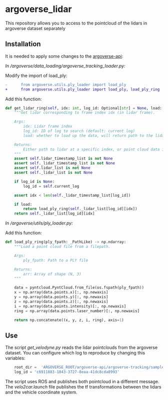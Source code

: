 # argoverse_lidar
This repository allows you to access to the pointcloud of the lidars in argoverse dataset separately

## Installation
It is needed to apply some changes to the [argoverse-api](https://github.com/argoai/argoverse-api):

*In /argoverse/data_loading/argoverse_tracking_loader.py:*

Modify the import of load_ply:
```diff
-      from argoverse.utils.ply_loader import load_ply
+      from argoverse.utils.ply_loader import load_ply, load_ply_ring
```

Add this function:

```python
def get_lidar_ring(self, idx: int, log_id: Optional[str] = None, load: bool = True) -> Union[str, np.ndarray]:
    """Get lidar corresponding to frame index idx (in lidar frame).

    Args:
        idx: Lidar frame index
        log_id: ID of log to search (default: current log)
        load: whether to load up the data, will return path to the lidar file if set to false

    Returns:
        Either path to lidar at a specific index, or point cloud data if load is set to True
    """
    assert self.lidar_timestamp_list is not None
    assert self._lidar_timestamp_list is not None
    assert self.lidar_list is not None
    assert self._lidar_list is not None

    if log_id is None:
        log_id = self.current_log

    assert idx < len(self._lidar_timestamp_list[log_id])

    if load:
        return load_ply_ring(self._lidar_list[log_id][idx])
    return self._lidar_list[log_id][idx]
```


*In /argoverse/utils/ply_loader.py:*

Add this function:
```python
def load_ply_ring(ply_fpath: _PathLike) -> np.ndarray:
    """Load a point cloud file from a filepath.

    Args:
        ply_fpath: Path to a PLY file

    Returns:
        arr: Array of shape (N, 3)
    """

    data = pyntcloud.PyntCloud.from_file(os.fspath(ply_fpath))
    x = np.array(data.points.x)[:, np.newaxis]
    y = np.array(data.points.y)[:, np.newaxis]
    z = np.array(data.points.z)[:, np.newaxis]
    i = np.array(data.points.intensity)[:, np.newaxis]
    ring = np.array(data.points.laser_number)[:, np.newaxis]

    return np.concatenate((x, y, z, i, ring), axis=1)
```
## Use
The script *get_velodyne.py* reads the lidar pointclouds from the argoverse dataset. You can configure which log to reproduce by changing this variables:
```python
    root_dir =  'ARGOVERSE_ROOT/argoverse-api/argoverse-tracking/sample/'
    log_id = 'c6911883-1843-3727-8eaa-41dc8cda8993'
```
The script uses ROS and publishes both pointcloud in a different message. 
The *velo2car.launch* file publishes the tf transformations between the lidars and the vehicle coordinate system.
